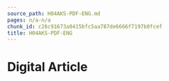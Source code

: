 ```yaml
---
source_path: H04AKS-PDF-ENG.md
pages: n/a-n/a
chunk_id: c26c91673a0415bfc5aa787de6666f7197b0fcef
title: H04AKS-PDF-ENG
---
```

# Digital Article
